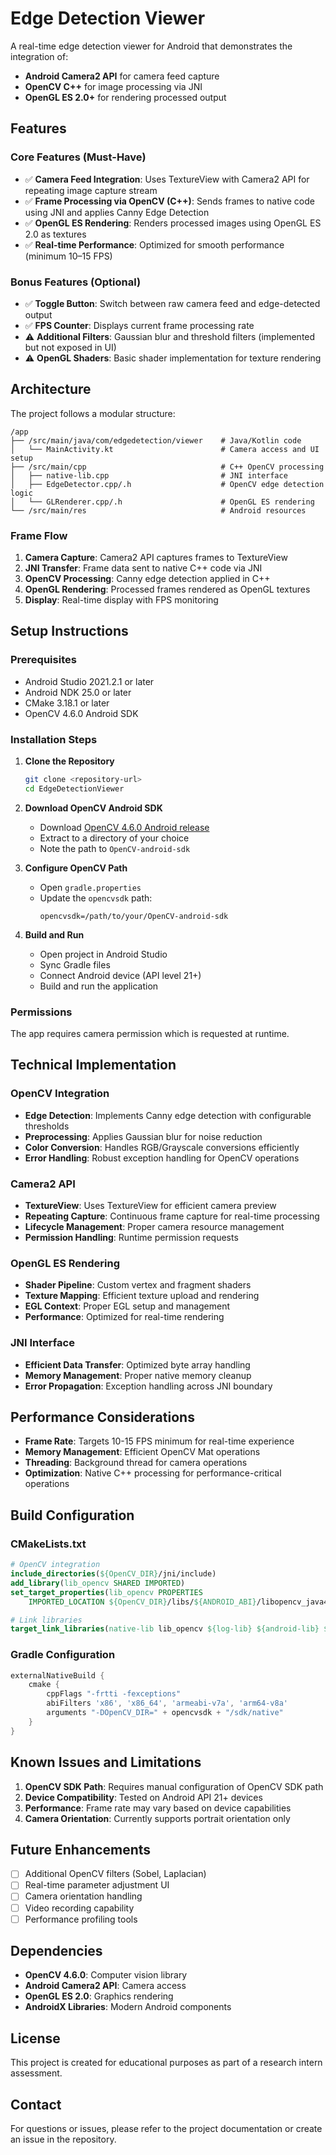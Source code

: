 # Edge Detection Viewer

A real-time edge detection viewer for Android that demonstrates the integration of:
- **Android Camera2 API** for camera feed capture
- **OpenCV C++** for image processing via JNI
- **OpenGL ES 2.0+** for rendering processed output

## Features

### Core Features (Must-Have)
- ✅ **Camera Feed Integration**: Uses TextureView with Camera2 API for repeating image capture stream
- ✅ **Frame Processing via OpenCV (C++)**: Sends frames to native code using JNI and applies Canny Edge Detection
- ✅ **OpenGL ES Rendering**: Renders processed images using OpenGL ES 2.0 as textures
- ✅ **Real-time Performance**: Optimized for smooth performance (minimum 10–15 FPS)

### Bonus Features (Optional)
- ✅ **Toggle Button**: Switch between raw camera feed and edge-detected output
- ✅ **FPS Counter**: Displays current frame processing rate
- ⚠️ **Additional Filters**: Gaussian blur and threshold filters (implemented but not exposed in UI)
- ⚠️ **OpenGL Shaders**: Basic shader implementation for texture rendering

## Architecture

The project follows a modular structure:

```
/app
├── /src/main/java/com/edgedetection/viewer    # Java/Kotlin code
│   └── MainActivity.kt                        # Camera access and UI setup
├── /src/main/cpp                              # C++ OpenCV processing
│   ├── native-lib.cpp                         # JNI interface
│   ├── EdgeDetector.cpp/.h                    # OpenCV edge detection logic
│   └── GLRenderer.cpp/.h                      # OpenGL ES rendering
└── /src/main/res                              # Android resources
```

### Frame Flow
1. **Camera Capture**: Camera2 API captures frames to TextureView
2. **JNI Transfer**: Frame data sent to native C++ code via JNI
3. **OpenCV Processing**: Canny edge detection applied in C++
4. **OpenGL Rendering**: Processed frames rendered as OpenGL textures
5. **Display**: Real-time display with FPS monitoring

## Setup Instructions

### Prerequisites
- Android Studio 2021.2.1 or later
- Android NDK 25.0 or later
- CMake 3.18.1 or later
- OpenCV 4.6.0 Android SDK

### Installation Steps

1. **Clone the Repository**
   ```bash
   git clone <repository-url>
   cd EdgeDetectionViewer
   ```

2. **Download OpenCV Android SDK**
   - Download [OpenCV 4.6.0 Android release](https://opencv.org/releases/)
   - Extract to a directory of your choice
   - Note the path to `OpenCV-android-sdk`

3. **Configure OpenCV Path**
   - Open `gradle.properties`
   - Update the `opencvsdk` path:
     ```properties
     opencvsdk=/path/to/your/OpenCV-android-sdk
     ```

4. **Build and Run**
   - Open project in Android Studio
   - Sync Gradle files
   - Connect Android device (API level 21+)
   - Build and run the application

### Permissions
The app requires camera permission which is requested at runtime.

## Technical Implementation

### OpenCV Integration
- **Edge Detection**: Implements Canny edge detection with configurable thresholds
- **Preprocessing**: Applies Gaussian blur for noise reduction
- **Color Conversion**: Handles RGB/Grayscale conversions efficiently
- **Error Handling**: Robust exception handling for OpenCV operations

### Camera2 API
- **TextureView**: Uses TextureView for efficient camera preview
- **Repeating Capture**: Continuous frame capture for real-time processing
- **Lifecycle Management**: Proper camera resource management
- **Permission Handling**: Runtime permission requests

### OpenGL ES Rendering
- **Shader Pipeline**: Custom vertex and fragment shaders
- **Texture Mapping**: Efficient texture upload and rendering
- **EGL Context**: Proper EGL setup and management
- **Performance**: Optimized for real-time rendering

### JNI Interface
- **Efficient Data Transfer**: Optimized byte array handling
- **Memory Management**: Proper native memory cleanup
- **Error Propagation**: Exception handling across JNI boundary

## Performance Considerations

- **Frame Rate**: Targets 10-15 FPS minimum for real-time experience
- **Memory Management**: Efficient OpenCV Mat operations
- **Threading**: Background thread for camera operations
- **Optimization**: Native C++ processing for performance-critical operations

## Build Configuration

### CMakeLists.txt
```cmake
# OpenCV integration
include_directories(${OpenCV_DIR}/jni/include)
add_library(lib_opencv SHARED IMPORTED)
set_target_properties(lib_opencv PROPERTIES 
    IMPORTED_LOCATION ${OpenCV_DIR}/libs/${ANDROID_ABI}/libopencv_java4.so)

# Link libraries
target_link_libraries(native-lib lib_opencv ${log-lib} ${android-lib} ${gles-lib} ${egl-lib})
```

### Gradle Configuration
```gradle
externalNativeBuild {
    cmake {
        cppFlags "-frtti -fexceptions"
        abiFilters 'x86', 'x86_64', 'armeabi-v7a', 'arm64-v8a'
        arguments "-DOpenCV_DIR=" + opencvsdk + "/sdk/native"
    }
}
```


## Known Issues and Limitations

1. **OpenCV SDK Path**: Requires manual configuration of OpenCV SDK path
2. **Device Compatibility**: Tested on Android API 21+ devices
3. **Performance**: Frame rate may vary based on device capabilities
4. **Camera Orientation**: Currently supports portrait orientation only

## Future Enhancements

- [ ] Additional OpenCV filters (Sobel, Laplacian)
- [ ] Real-time parameter adjustment UI
- [ ] Camera orientation handling
- [ ] Video recording capability
- [ ] Performance profiling tools

## Dependencies

- **OpenCV 4.6.0**: Computer vision library
- **Android Camera2 API**: Camera access
- **OpenGL ES 2.0**: Graphics rendering
- **AndroidX Libraries**: Modern Android components

## License

This project is created for educational purposes as part of a research intern assessment.

## Contact

For questions or issues, please refer to the project documentation or create an issue in the repository.

